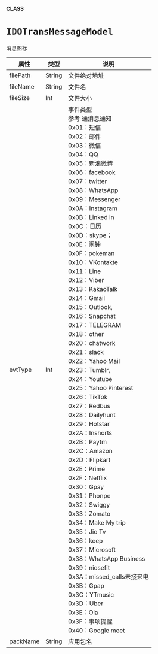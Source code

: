 **CLASS**

# `IDOTransMessageModel`

消息图标

| 属性     | 类型                                    | 说明                                                         |
| -------- | --------------------------------------- | ------------------------------------------------------------ |
| filePath | String                                  | 文件绝对地址                                                 |
| fileName | String                                  | 文件名                                                       |
| fileSize | Int                                     | 文件大小                                                     |
| evtType  | Int                                     | 事件类型<br/>参考 通消息通知<br />0x01：短信<br/>0x02：邮件<br/>0x03：微信<br/>0x04：QQ<br/>0x05：新浪微博<br/>0x06：facebook<br/>0x07：twitter<br/>0x08：WhatsApp<br/>0x09：Messenger<br/>0x0A：Instagram<br/>0x0B：Linked in<br/>0x0C：日历<br/>0x0D：skype；<br/>0x0E：闹钟<br/>0x0F：pokeman<br/>0x10：VKontakte<br/>0x11：Line<br/>0x12：Viber<br/>0x13：KakaoTalk<br/>0x14：Gmail<br/>0x15：Outlook,<br/>0x16：Snapchat<br/>0x17：TELEGRAM<br/>0x18：other<br/>0x20：chatwork<br/>0x21：slack<br/>0x22：Yahoo Mail<br/>0x23：Tumblr,<br/>0x24：Youtube<br/>0x25：Yahoo Pinterest<br/>0x26：TikTok<br/>0x27：Redbus<br/>0x28：Dailyhunt<br/>0x29：Hotstar<br/>0x2A：Inshorts<br/>0x2B：Paytm<br/>0x2C：Amazon<br/>0x2D：Flipkart<br/>0x2E：Prime<br/>0x2F：Netflix<br/>0x30：Gpay<br/>0x31：Phonpe<br/>0x32：Swiggy<br/>0x33：Zomato<br/>0x34：Make My trip<br/>0x35：Jio Tv<br/>0x36：keep<br/>0x37：Microsoft<br/>0x38：WhatsApp Business<br/>0x39：niosefit<br/>0x3A：missed_calls未接来电<br/>0x3B：Gpap<br/>0x3C：YTmusic<br/>0x3D：Uber<br/>0x3E：Ola<br/>0x3F：事项提醒<br/>0x40：Google meet |
| packName | String                                  | 应用包名  |



